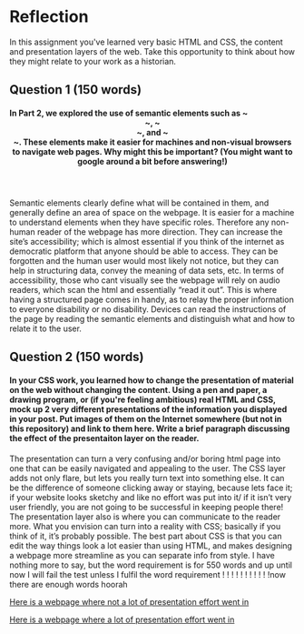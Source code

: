 # Reflection

In this assignment you've learned very basic HTML and CSS, the content and presentation layers of the web. Take this opportunity to think about how they might relate to your work as a historian.

## Question 1 (150 words)
#### In Part 2, we explored the use of semantic elements such as ~<header>~, ~<article>~, and ~<section>~. These elements make it easier for machines and non-visual browsers to navigate web pages. Why might this be important? (You might want to google around a bit before answering!)
Semantic elements clearly define what will be contained in them, and generally define an area of space on the webpage. It is easier for a machine to understand elements when they have specific roles. Therefore any non-human reader of the webpage has more direction. They can increase the site’s accessibility; which is almost essential if you think of the internet as democratic platform that anyone should be able to access. They can be forgotten and the human user would most likely not notice, but they can help in structuring data, convey the meaning of data sets, etc. In terms of accessibility, those who cant visually see the webpage will rely on audio readers, which scan the html and essentially “read it out”. This is where having a structured page comes in handy, as to relay the proper information to everyone disability or no disability. Devices can read the instructions of the page by reading the semantic elements and distinguish what and how to relate it to the user.

## Question 2 (150 words)
#### In your CSS work, you learned how to change the presentation of material on the web without changing the content. Using a pen and paper, a drawing program, or (if you're feeling ambitious) real HTML and CSS, mock up 2 very different presentations of the information you displayed in your post. Put images of them on the Internet somewhere (but not in this repository) and link to them here. Write a brief paragraph discussing the effect of the presentaiton layer on the reader.  
The presentation can turn a very confusing and/or boring html page into one that can be easily navigated and appealing to the user. The CSS layer adds not only flare, but lets you really turn text into something else. It can be the difference of someone clicking away or staying, because lets face it; if your website looks sketchy and like no effort was put into it/ if it isn’t very user friendly, you are not going to be successful in keeping people there! The presentation layer also is where you can communicate to the reader more. What you envision can turn into a reality with CSS; basically if you think of it, it’s probably possible. The best part about CSS is that you can edit the way things look a lot easier than using HTML, and makes designing a webpage more streamline as you can separate info from style.
I have nothing more to say, but the word requirement is for 550 words and up until now I will fail the test unless I fulfil the word requirement ! ! ! ! ! ! ! ! ! ! !now there are enough words hoorah

<a href="https://scontent.fyzd1-1.fna.fbcdn.net/v/t1.0-9/26991975_10210611141371539_2402024145055524054_n.jpg?oh=e3bd4e20d4f291093a40d6939fd840ba&oe=5ADD8529">Here is a webpage where not a lot of presentation effort went in</a>

<a href="https://scontent.fyzd1-1.fna.fbcdn.net/v/t1.0-9/26904595_10210611141011530_4295916546886442785_n.jpg?oh=5672676eaec4c7aa648dbdc4e6a6a88d&oe=5AE192E2">Here is a webpage where a lot of presentation effort went in</a>
